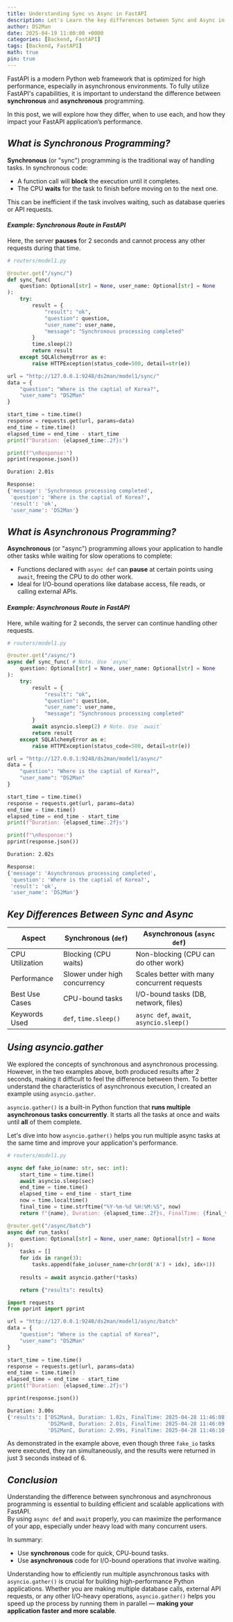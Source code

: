 ```yaml
---
title: Understanding Sync vs Async in FastAPI
description: Let's Learn the key differences between Sync and Async in FastAPI.
author: DS2Man
date: 2025-04-19 11:00:00 +0000
categories: [Backend, FastAPI]
tags: [Backend, FastAPI]
math: true
pin: true
---
```


FastAPI is a modern Python web framework that is optimized for high performance, especially in asynchronous environments. To fully utilize FastAPI's capabilities, it is important to understand the difference between **synchronous** and **asynchronous** programming.

In this post, we will explore how they differ, when to use each, and how they impact your FastAPI application’s performance.

## *What is Synchronous Programming?*

**Synchronous** (or "sync") programming is the traditional way of handling tasks. In synchronous code:
- A function call will **block** the execution until it completes.
- The CPU **waits** for the task to finish before moving on to the next one.

This can be inefficient if the task involves waiting, such as database queries or API requests.

#### *Example: Synchronous Route in FastAPI*

Here, the server **pauses** for 2 seconds and cannot process any other requests during that time.

```python
# routers/model1.py

@router.get("/sync/")
def sync_func(
    question: Optional[str] = None, user_name: Optional[str] = None
):
    try:
        result = {
            "result": "ok",
            "question": question,
            "user_name": user_name,
            "message": "Synchronous processing completed"
        }
        time.sleep(2)
        return result
    except SQLAlchemyError as e:
        raise HTTPException(status_code=500, detail=str(e))
```

```python
url = "http://127.0.0.1:9248/ds2man/model1/sync/"
data = {
    "question": "Where is the captial of Korea?",
    "user_name": "DS2Man"
}

start_time = time.time()
response = requests.get(url, params=data)
end_time = time.time()
elapsed_time = end_time - start_time
print(f"Duration: {elapsed_time:.2f}s")  

print(f"\nResponse:")
pprint(response.json())
```

```bash
Duration: 2.01s

Response:
{'message': 'Synchronous processing completed',
 'question': 'Where is the captial of Korea?',
 'result': 'ok',
 'user_name': 'DS2Man'}
```

## *What is Asynchronous Programming?*

**Asynchronous** (or "async") programming allows your application to handle other tasks while waiting for slow operations to complete:

- Functions declared with `async def` can **pause** at certain points using `await`, freeing the CPU to do other work.  
- Ideal for I/O-bound operations like database access, file reads, or calling external APIs.

#### *Example: Asynchronous Route in FastAPI*

Here, while waiting for 2 seconds, the server can continue handling other requests.

```python
# routers/model1.py

@router.get("/async/")
async def sync_func( # Note. Use `async`
    question: Optional[str] = None, user_name: Optional[str] = None
):
    try:
        result = {
            "result": "ok",
            "question": question,
            "user_name": user_name,
            "message": "Synchronous processing completed"
        }
        await asyncio.sleep(2) # Note. Use `await`
        return result
    except SQLAlchemyError as e:
        raise HTTPException(status_code=500, detail=str(e))
```

```python
url = "http://127.0.0.1:9248/ds2man/model1/async/"
data = {
    "question": "Where is the captial of Korea?",
    "user_name": "DS2Man"
}

start_time = time.time()
response = requests.get(url, params=data)
end_time = time.time()
elapsed_time = end_time - start_time
print(f"Duration: {elapsed_time:.2f}s")  

print(f"\nResponse:")
pprint(response.json())
```

```bash
Duration: 2.02s

Response:
{'message': 'Asynchronous processing completed',
 'question': 'Where is the captial of Korea?',
 'result': 'ok',
 'user_name': 'DS2Man'}
```

## *Key Differences Between Sync and Async*

|Aspect|Synchronous (`def`)|Asynchronous (`async def`)|
|---|---|---|
|CPU Utilization|Blocking (CPU waits)|Non-blocking (CPU can do other work)|
|Performance|Slower under high concurrency|Scales better with many concurrent requests|
|Best Use Cases|CPU-bound tasks|I/O-bound tasks (DB, network, files)|
|Keywords Used|`def`, `time.sleep()`|`async def`, `await`, `asyncio.sleep()`|

## *Using asyncio.gather*

We explored the concepts of synchronous and asynchronous processing. However, in the two examples above, both produced results after 2 seconds, making it difficult to feel the difference between them. To better understand the characteristics of asynchronous execution, I created an example using `asyncio.gather`.

`asyncio.gather()` is a built-in Python function that **runs multiple asynchronous tasks concurrently**. It starts all the tasks at once and waits until **all** of them complete.

Let's dive into how `asyncio.gather()` helps you run multiple async tasks at the same time and improve your application's performance.

```python
# routers/model1.py

async def fake_io(name: str, sec: int):
    start_time = time.time()
    await asyncio.sleep(sec)
    end_time = time.time()
    elapsed_time = end_time - start_time
    now = time.localtime()
    final_time = time.strftime("%Y-%m-%d %H:%M:%S", now)
    return f"{name}, Duration: {elapsed_time:.2f}s, FinalTime: {final_time}"

@router.get("/async/batch")
async def run_tasks(
    question: Optional[str] = None, user_name: Optional[str] = None
):
    tasks = []
    for idx in range(3):
        tasks.append(fake_io(user_name+chr(ord('A') + idx), idx+1))
        
    results = await asyncio.gather(*tasks)

    return {"results": results}
```

```python
import requests
from pprint import pprint

url = "http://127.0.0.1:9248/ds2man/model1/async/batch"
data = {
    "question": "Where is the captial of Korea?",
    "user_name": "DS2Man"
}

start_time = time.time()
response = requests.get(url, params=data)
end_time = time.time()
elapsed_time = end_time - start_time
print(f"Duration: {elapsed_time:.2f}s")

pprint(response.json())
```

```bash
Duration: 3.00s
{'results': ['DS2ManA, Duration: 1.02s, FinalTime: 2025-04-28 11:46:08',
             'DS2ManB, Duration: 2.01s, FinalTime: 2025-04-28 11:46:09',
             'DS2ManC, Duration: 2.99s, FinalTime: 2025-04-28 11:46:10']}
```

As demonstrated in the example above, even though three `fake_io` tasks were executed, they ran simultaneously, and the results were returned in just 3 seconds instead of 6.

## *Conclusion*

Understanding the difference between synchronous and asynchronous programming is essential to building efficient and scalable applications with FastAPI.  
By using `async def` and `await` properly, you can maximize the performance of your app, especially under heavy load with many concurrent users.

In summary:
- Use **synchronous** code for quick, CPU-bound tasks.
- Use **asynchronous** code for I/O-bound operations that involve waiting.

Understanding how to efficiently run multiple asynchronous tasks with `asyncio.gather()` is crucial for building high-performance Python applications. Whether you are making multiple database calls, external API requests, or any other I/O-heavy operations, `asyncio.gather()` helps you speed up the process by running them in parallel — **making your application faster and more scalable**.